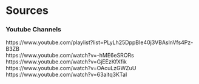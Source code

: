 <h1>Sources</h1>
<h3> Youtube Channels</h3>
https://www.youtube.com/playlist?list=PLyLh25DppBIe40j3VBAslnVfs4Pz-B3ZB
<br>
https://www.youtube.com/watch?v=-hME6eSRORs
<br>
https://www.youtube.com/watch?v=GjEEzKfXfik
<br>
https://www.youtube.com/watch?v=OAcuLzGWZuU
<br>
https://www.youtube.com/watch?v=63aitq3KTaI
